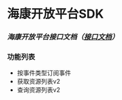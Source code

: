 # 海康开放平台SDK
### *海康开放平台接口文档（[接口文档](https://open.hikvision.com/docs/docId?productId=5c67f1e2f05948198c909700&version=%2Ff95e951cefc54578b523d1738f65f0a1&tagPath=%E5%AF%B9%E6%8E%A5%E6%8C%87%E5%8D%97)）*
 
### 功能列表
* 按事件类型订阅事件
* 获取资源列表v2
* 查询资源列表v2 